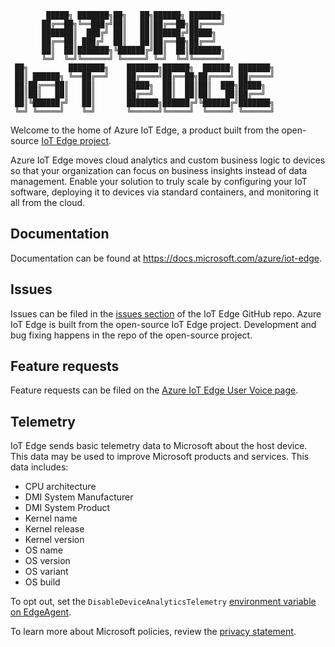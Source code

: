 
```
        █████╗ ███████╗██╗   ██╗██████╗ ███████╗
       ██╔══██╗╚══███╔╝██║   ██║██╔══██╗██╔════╝
       ███████║  ███╔╝ ██║   ██║██████╔╝█████╗
       ██╔══██║ ███╔╝  ██║   ██║██╔══██╗██╔══╝
       ██║  ██║███████╗╚██████╔╝██║  ██║███████╗
       ╚═╝  ╚═╝╚══════╝ ╚═════╝ ╚═╝  ╚═╝╚══════╝
 ██╗         ████████╗    ███████╗██████╗  ██████╗ ███████╗
 ██║ ██████╗ ╚══██╔══╝    ██╔════╝██╔══██╗██╔════╝ ██╔════╝
 ██║██╔═══██║   ██║       █████╗  ██║  ██║██║  ███╗█████╗
 ██║██║   ██║   ██║       ██╔══╝  ██║  ██║██║   ██║██╔══╝
 ██║╚██████╔╝   ██║       ███████╗██████╔╝╚██████╔╝███████╗
 ╚═╝ ╚═════╝    ╚═╝       ╚══════╝╚═════╝  ╚═════╝ ╚══════╝
```

Welcome to the home of Azure IoT Edge, a product built from the open-source [IoT Edge project](https://github.com/azure/iotedge).

Azure IoT Edge moves cloud analytics and custom business logic to devices so that your organization can focus on business insights instead of data management. Enable your solution to truly scale by configuring your IoT software, deploying it to devices via standard containers, and monitoring it all from the cloud.

## Documentation
Documentation can be found at https://docs.microsoft.com/azure/iot-edge.

## Issues
Issues can be filed in the [issues section](https://github.com/azure/iotedge/issues) of the IoT Edge GitHub repo. Azure IoT Edge is built from the open-source IoT Edge project. Development and bug fixing happens in the repo of the open-source project.

## Feature requests
Feature requests can be filed on the [Azure IoT Edge User Voice page](https://feedback.azure.com/forums/907045-azure-iot-edge). 

## Telemetry
IoT Edge sends basic telemetry data to Microsoft about the host device. This data may be used to improve Microsoft products and services. This data includes:

* CPU architecture
* DMI System Manufacturer
* DMI System Product
* Kernel name
* Kernel release
* Kernel version
* OS name
* OS version
* OS variant
* OS build

To opt out, set the `DisableDeviceAnalyticsTelemetry` [environment variable on EdgeAgent](https://github.com/Azure/iotedge/blob/master/doc/EnvironmentVariables.md).

To learn more about Microsoft policies, review the [privacy statement](https://go.microsoft.com/fwlink/?LinkId=521839&clcid=0x409).
